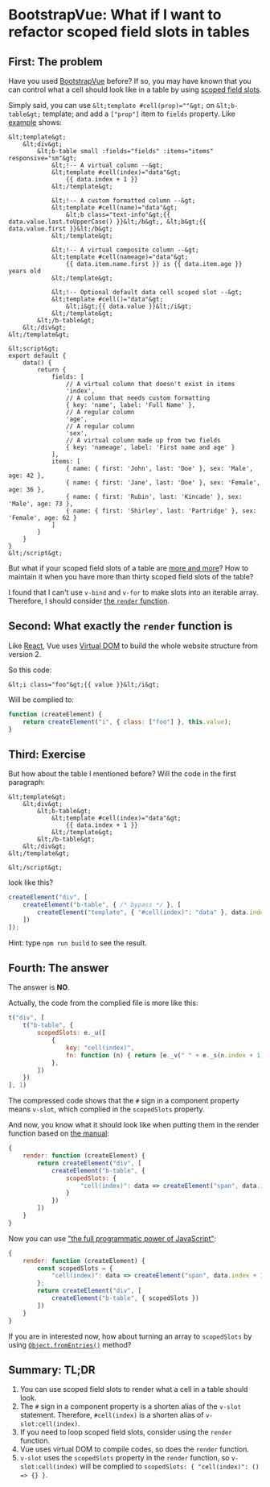 # BootstrapVue: What if I want to refactor scoped field slots in tables

## First: The problem

Have you used [BootstrapVue](https://bootstrap-vue.org) before? If so, you may have known that you can control what a cell should look like in a table by using [scoped field slots](https://bootstrap-vue.org/docs/components/table#scoped-field-slots).

Simply said, you can use `&lt;template #cell(prop)=""&gt;` on `&lt;b-table&gt;` template; and add a `["prop"]` item to `fields` property. Like [example](https://bootstrap-vue.org/docs/components/table#scoped-field-slots) shows:

```vue
&lt;template&gt;
    &lt;div&gt;
        &lt;b-table small :fields="fields" :items="items" responsive="sm"&gt;
            &lt;!-- A virtual column --&gt;
            &lt;template #cell(index)="data"&gt;
                {{ data.index + 1 }}
            &lt;/template&gt;

            &lt;!-- A custom formatted column --&gt;
            &lt;template #cell(name)="data"&gt;
                &lt;b class="text-info"&gt;{{ data.value.last.toUpperCase() }}&lt;/b&gt;, &lt;b&gt;{{ data.value.first }}&lt;/b&gt;
            &lt;/template&gt;

            &lt;!-- A virtual composite column --&gt;
            &lt;template #cell(nameage)="data"&gt;
                {{ data.item.name.first }} is {{ data.item.age }} years old
            &lt;/template&gt;

            &lt;!-- Optional default data cell scoped slot --&gt;
            &lt;template #cell()="data"&gt;
                &lt;i&gt;{{ data.value }}&lt;/i&gt;
            &lt;/template&gt;
        &lt;/b-table&gt;
    &lt;/div&gt;
&lt;/template&gt;

&lt;script&gt;
export default {
    data() {
        return {
            fields: [
                // A virtual column that doesn't exist in items
                'index',
                // A column that needs custom formatting
                { key: 'name', label: 'Full Name' },
                // A regular column
                'age',
                // A regular column
                'sex',
                // A virtual column made up from two fields
                { key: 'nameage', label: 'First name and age' }
            ],
            items: [
                { name: { first: 'John', last: 'Doe' }, sex: 'Male', age: 42 },
                { name: { first: 'Jane', last: 'Doe' }, sex: 'Female', age: 36 },
                { name: { first: 'Rubin', last: 'Kincade' }, sex: 'Male', age: 73 },
                { name: { first: 'Shirley', last: 'Partridge' }, sex: 'Female', age: 62 }
            ]
        }
    }
}
&lt;/script&gt;
```

But what if your scoped field slots of a table are [more and more](https://www.youtube.com/watch?v=mH0_XpSHkZo)? How to maintain it when you have more than thirty scoped field slots of the table?

I found that I can't use `v-bind` and `v-for` to make slots into an iterable array. Therefore, I should consider [the `render` function](https://vuejs.org/v2/guide/render-function.html).

## Second: What exactly the `render` function is

Like [React](https://reactjs.org), Vue uses [Virtual DOM](https://vuejs.org/v2/guide/render-function.html#Nodes-Trees-and-the-Virtual-DOM) to build the whole website structure from version 2.

So this code:

```vue
&lt;i class="foo"&gt;{{ value }}&lt;/i&gt;
```

Will be complied to:

```js
function (createElement) {
    return createElement("i", { class: ["foo"] }, this.value);
}
```

## Third: Exercise

But how about the table I mentioned before? Will the code in the first paragraph:

```vue
&lt;template&gt;
    &lt;div&gt;
        &lt;b-table&gt;
            &lt;template #cell(index)="data"&gt;
                {{ data.index + 1 }}
            &lt;/template&gt;
        &lt;/b-table&gt;
    &lt;/div&gt;
&lt;/template&gt;

&lt;/script&gt;
```

look like this?

```js
createElement("div", [
    createElement("b-table", { /* bypass */ }, [
        createElement("template", { "#cell(index)": "data" }, data.index + 1)
    ])
]);
```

Hint: type `npm run build` to see the result.

## Fourth: The answer

The answer is **NO**.

Actually, the code from the complied file is more like this:

```js
t("div", [
    t("b-table", {
        scopedSlots: e._u([
            {
                key: "cell(index)",
                fn: function (n) { return [e._v(" " + e._s(n.index + 1) + " ")] }
            },
        ])
    })
], 1)
```

The compressed code shows that the `#` sign in a component property means `v-slot`, which complied in the `scopedSlots` property.

And now, you know what it should look like when putting them in the render function based on [the manual](https://vuejs.org/v2/guide/render-function.html#The-Data-Object-In-Depth):

```js
{
    render: function (createElement) {
        return createElement("div", [
            createElement("b-table", {
                scopedSlots: {
                    "cell(index)": data => createElement("span", data.index + 1)
                }
            })
        ])
    }
}
```

Now you can use ["the full programmatic power of JavaScript"](https://vuejs.org/v2/guide/render-function.html):

```js
{
    render: function (createElement) {
        const scopedSlots = {
            "cell(index)": data => createElement("span", data.index + 1)
        };
        return createElement("div", [
            createElement("b-table", { scopedSlots })
        ])
    }
}
```

If you are in interested now, how about turning an array to `scopedSlots` by using [`Object.fromEntries()`](https://developer.mozilla.org/en-US/docs/Web/JavaScript/Reference/Global_Objects/Object/fromEntries) method?

## Summary: TL;DR

1. You can use scoped field slots to render what a cell in a table should look.
2. The `#` sign in a component property is a shorten alias of the `v-slot` statement. Therefore, `#cell(index)` is a shorten alias of `v-slot:cell(index)`.
3. If you need to loop scoped field slots, consider using the `render` function.
4. Vue uses virtual DOM to compile codes, so does the `render` function.
5. `v-slot` uses the `scopedSlots` property in the `render` function, so `v-slot:cell(index)` will be complied to `scopedSlots: { "cell(index)": () => {} }`.
